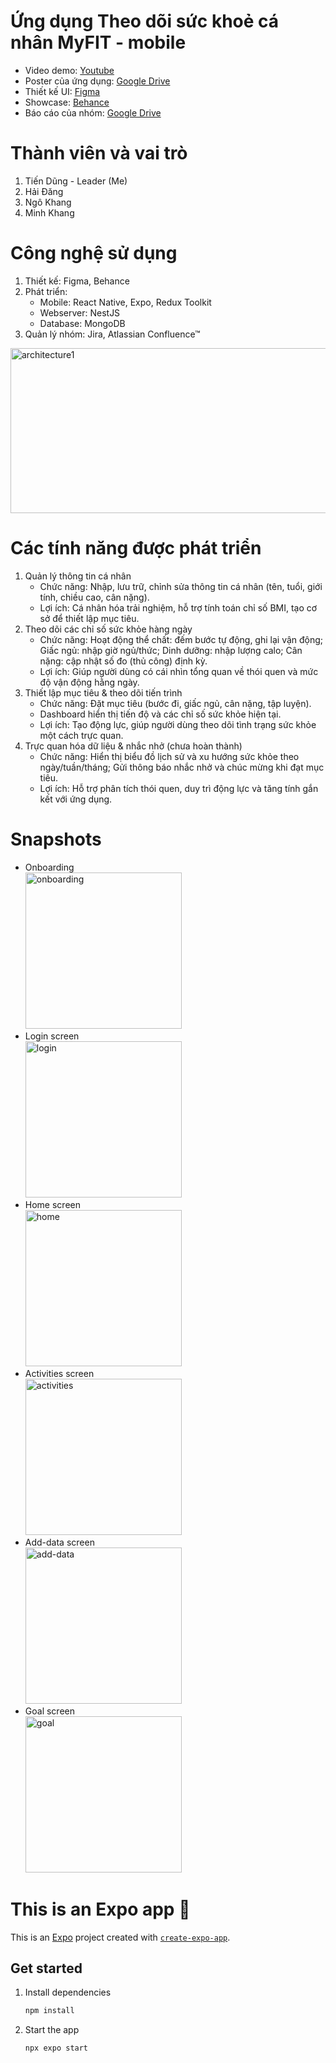 # Ứng dụng Theo dõi sức khoẻ cá nhân MyFIT - mobile
- Video demo: [Youtube](https://youtu.be/XupRC6AAEog)
- Poster của ứng dụng: [Google Drive](https://drive.google.com/file/d/1-HcyowByU3k948NIIauCAKmEhH2BcaTO/view?usp=share_link)
- Thiết kế UI: [Figma](https://www.figma.com/design/7XqMMT0mAhirM4dgv4J6sm/MobileApp---MyFIT?node-id=3403-11465&t=6lOF2QOcav40b6fr-1)
- Showcase: [Behance](https://www.behance.net/gallery/224003853/Personal-Health-Tracking-App-MyFIT)
- Báo cáo của nhóm: [Google Drive](https://drive.google.com/file/d/1ZhggTPPlR6E1N46jh7H7N6XrDR6vdBPo/view?usp=share_link)

# Thành viên và vai trò
1. Tiến Dũng - Leader (Me)
3. Hải Đăng
4. Ngô Khang
5. Minh Khang

# Công nghệ sử dụng
1. Thiết kế: Figma, Behance
2. Phát triển:
   - Mobile: React Native, Expo, Redux Toolkit
   - Webserver: NestJS
   - Database: MongoDB
3. Quản lý nhóm: Jira, Atlassian Confluence™

<img width="678" height="264" alt="architecture1" src="https://github.com/user-attachments/assets/0b43c0ad-7f2a-4b4c-90dd-485bb4e3870b" />

# Các tính năng được phát triển
1. Quản lý thông tin cá nhân
   - Chức năng: Nhập, lưu trữ, chỉnh sửa thông tin cá nhân (tên, tuổi, giới tính, chiều cao, cân nặng).
   - Lợi ích: Cá nhân hóa trải nghiệm, hỗ trợ tính toán chỉ số BMI, tạo cơ sở để thiết lập mục tiêu.
3. Theo dõi các chỉ số sức khỏe hàng ngày
   - Chức năng: Hoạt động thể chất: đếm bước tự động, ghi lại vận động; Giấc ngủ: nhập giờ ngủ/thức; Dinh dưỡng: nhập lượng calo; Cân nặng: cập nhật số đo (thủ công) định kỳ.
   - Lợi ích: Giúp người dùng có cái nhìn tổng quan về thói quen và mức độ vận động hằng ngày.
5. Thiết lập mục tiêu & theo dõi tiến trình
   - Chức năng: Đặt mục tiêu (bước đi, giấc ngủ, cân nặng, tập luyện).
   - Dashboard hiển thị tiến độ và các chỉ số sức khỏe hiện tại.
   - Lợi ích: Tạo động lực, giúp người dùng theo dõi tình trạng sức khỏe một cách trực quan.
7. Trực quan hóa dữ liệu & nhắc nhở (chưa hoàn thành)
   - Chức năng: Hiển thị biểu đồ lịch sử và xu hướng sức khỏe theo ngày/tuần/tháng; Gửi thông báo nhắc nhở và chúc mừng khi đạt mục tiêu.
   - Lợi ích: Hỗ trợ phân tích thói quen, duy trì động lực và tăng tính gắn kết với ứng dụng.

# Snapshots
   - Onboarding <br>
   <img height="250" alt="onboarding" src="https://github.com/user-attachments/assets/bee04c47-73d0-40ef-adca-93c8c1cb196d" /> <br>
   - Login screen <br>
   <img height="250" alt="login" src="https://github.com/user-attachments/assets/31ee288c-8a37-4dd9-8462-188251c5be91" /> <br>
   - Home screen <br>
   <img height="250" alt="home" src="https://github.com/user-attachments/assets/1d8787e2-9991-43a4-8421-30d430bcf67f" /> <br>
   - Activities screen <br>
   <img height="250" alt="activities" src="https://github.com/user-attachments/assets/b11cf0f6-708e-4e31-8bc2-b5f7f2088581" /> <br>
   - Add-data screen <br>
   <img height="250" alt="add-data" src="https://github.com/user-attachments/assets/5028605f-13a6-41b9-b933-4dd9d334ac02" /> <br>
   - Goal screen <br>
   <img height="250" alt="goal" src="https://github.com/user-attachments/assets/e750135d-88dd-4284-b763-ef20d95bac42" /> <br>
  
# This is an Expo app 👋

This is an [Expo](https://expo.dev) project created with [`create-expo-app`](https://www.npmjs.com/package/create-expo-app).

## Get started

1. Install dependencies

   ```bash
   npm install
   ```

2. Start the app

   ```bash
   npx expo start
   ```

